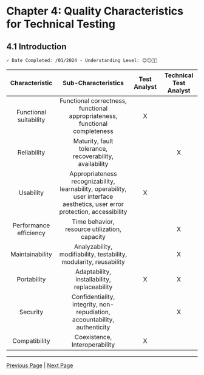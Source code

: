 # Chapter 4: Quality Characteristics for Technical Testing

## 4.1 Introduction

```markdown
✓ Date Completed: /01/2024 - Understanding Level: 😊😐🤢🤮
```

|     Characteristic     |                                                     Sub-Characteristics                                                     | Test Analyst | Technical Test Analyst |
| :--------------------: | :-------------------------------------------------------------------------------------------------------------------------: | :----------: | :--------------------: |
| Functional suitability |                         Functional correctness, functional appropriateness, functional completeness                         |      X       |                        |
|      Reliability       |                                   Maturity, fault tolerance, recoverability, availability                                   |              |           X            |
|       Usability        | Appropriateness recognizability, learnability, operability, user interface aesthetics, user error protection, accessibility |      X       |                        |
| Performance efficiency |                                        Time behavior, resource utilization, capacity                                        |              |           X            |
|    Maintainability     |                             Analyzability, modifiability, testability, modularity, reusability                              |              |           X            |
|      Portability       |                                        Adaptability, installability, replaceability                                         |      X       |           X            |
|        Security        |                          Confidentiality, integrity, non-repudiation, accountability, authenticity                          |              |           X            |
|     Compatibility      |                                                Coexistence, Interoperability                                                |      X       |                        |

---

[Previous Page](../3-static-and-dynamic-analysis/3.3-dynamic-analysis.md) | [Next Page](4.2-general-planning-issues.md)

